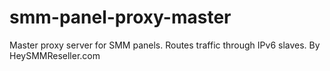 # smm-panel-proxy-master
Master proxy server for SMM panels. Routes traffic through IPv6 slaves. By HeySMMReseller.com
